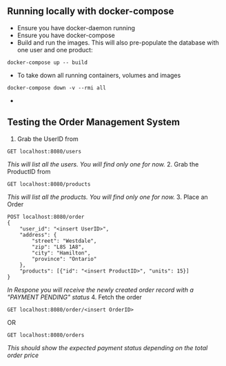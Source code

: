 ## Running locally with docker-compose

- Ensure you have docker-daemon running
- Ensure you have docker-compose
- Build and run the images. This will also pre-populate the database with one user and one product:

```
docker-compose up -- build
```

- To take down all running containers, volumes and images

```
docker-compose down -v --rmi all
```

-

## Testing the Order Management System

1. Grab the UserID from

```
GET localhost:8080/users
```

_This will list all the users. You will find only one for now._ 2. Grab the ProductID from

```
GET localhost:8080/products
```

_This will list all the products. You will find only one for now._ 3. Place an Order

```
POST localhost:8080/order
{
    "user_id": "<insert UserID>",
    "address": {
        "street": "Westdale",
        "zip": "L8S 1A8",
        "city": "Hamilton",
        "province": "Ontario"
    },
    "products": [{"id": "<insert ProductID>", "units": 15}]
}
```

_In Respone you will receive the newly created order record with a "PAYMENT PENDING" status_ 4. Fetch the order

```
GET localhost:8080/order/<insert OrderID>
```

OR

```
GET localhost:8080/orders
```

_This should show the expected payment status depending on the total order price_
